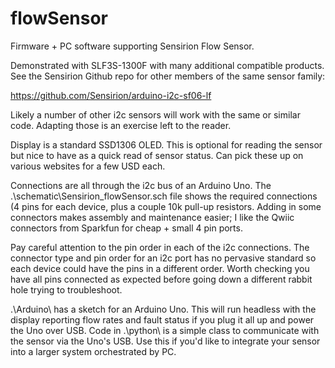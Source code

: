 # flowSensor
Firmware + PC software supporting Sensirion Flow Sensor.

Demonstrated with SLF3S-1300F with many additional compatible products. See the Sensirion Github repo for other members of the same sensor family:

https://github.com/Sensirion/arduino-i2c-sf06-lf

Likely a number of other i2c sensors will work with the same or similar code.  Adapting those is an exercise left to the reader.

Display is a standard SSD1306 OLED.  This is optional for reading the sensor but nice to have as a quick read of sensor status. Can pick these up on various websites for a few USD each. 

Connections are all through the i2c bus of an Arduino Uno.  The .\schematic\Sensirion_flowSensor.sch file shows the required connections (4 pins for each device, plus a couple 10k pull-up resistors. Adding in some connectors makes assembly and maintenance easier; I like the Qwiic connectors from Sparkfun for cheap + small 4 pin ports.

Pay careful attention to the pin order in each of the i2c connections.  The connector type and pin order for an i2c port has no pervasive standard so each device could have the pins in a different order. Worth checking you have all pins connected as expected before going down a different rabbit hole trying to troubleshoot.  

.\Arduino\ has a sketch for an Arduino Uno.  This will run headless with the display reporting flow rates and fault status if you plug it all up and power the Uno over USB.  Code in .\python\ is a simple class to communicate with the sensor via the Uno's USB.  Use this if you'd like to integrate your sensor into a larger system orchestrated by PC. 

 
